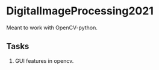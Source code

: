 # DigitalImageProcessing2021
Meant to work with OpenCV-python.

## Tasks
1. GUI features in opencv.
